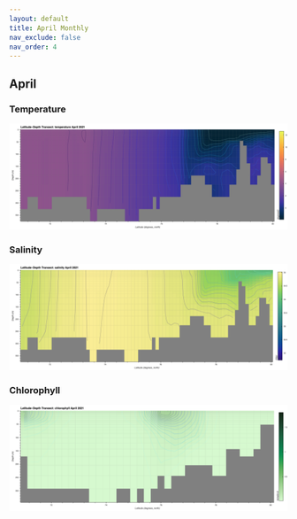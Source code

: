 ```yaml
---
layout: default
title: April Monthly
nav_exclude: false
nav_order: 4
---
```


## April

### Temperature
![April Temperature](cmems_mod_arc_phy_my_topaz4_P1M/2021/April/thetao.png)

### Salinity
![April Salinity](cmems_mod_arc_phy_my_topaz4_P1M/2021/April/so.png)

### Chlorophyll
![April Chlorophyll](cmems_mod_arc_bgc_my_ecosmo_P1M/2021/April/chl.png)
